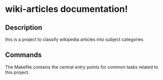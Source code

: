 # wiki-articles documentation!

## Description

this is a project to classify wikipedia articles into subject categories

## Commands

The Makefile contains the central entry points for common tasks related to this project.

